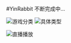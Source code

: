 #YinRabbit
不断完成中...

![游戏分类](http://oruhclifa.bkt.clouddn.com/live_type.png)
![具体类型](http://oruhclifa.bkt.clouddn.com/live-detail.png)

![直播播放](http://oruhclifa.bkt.clouddn.com/live_room.png)
